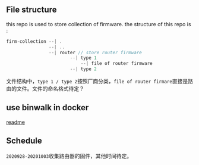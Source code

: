 ## File structure
this repo is used to store collection of firmware.
the structure of this repo is :
```c
firm-collection --| .
                --| ..
                --| router // store router firmware
                        --| type 1
                            --| file of router firmware
                        --| type 2
```
文件结构中，`type 1 / type 2`按照厂商分类，`file of router firmare`直接是路由的文件。文件的命名格式待定？

## use binwalk in docker
[readme](./binwalk-docker-readme.md)
## Schedule
`2020928-20201003`收集路由器的固件，其他时间待定。

